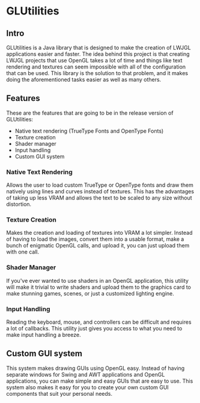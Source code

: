 # GLUtilities
## Intro
GLUtilities is a Java library that is designed to make the creation of LWJGL applications easier and faster. The idea behind this project is that creating LWJGL projects that use OpenGL takes a lot of time 
and things like text rendering and textures can seem impossible with all of the configuration that can be used. This library is the solution to that problem, and it makes doing the aforementioned tasks easier as well as many others.
## Features
These are the features that are going to be in the release version of GLUtilities:
 * Native text rendering (TrueType Fonts and OpenType Fonts)
 * Texture creation
 * Shader manager
 * Input handling
 * Custom GUI system

### Native Text Rendering
Allows the user to load custom TrueType or OpenType fonts and draw them natively using lines and curves instead of textures. This has the advantages of taking up less VRAM and allows the text to be scaled to any size without distortion.

### Texture Creation
Makes the creation and loading of textures into VRAM a lot simpler. Instead of having to load the images, convert them into a usable format, make a bunch of enigmatic OpenGL calls, and upload it, you can just upload them with one call.

### Shader Manager
If you've ever wanted to use shaders in an OpenGL application, this utility will make it trivial to write shaders and upload them to the graphics card to make stunning games, scenes, or just a customized lighting engine.

### Input Handling
Reading the keyboard, mouse, and controllers can be difficult and requires a lot of callbacks. This utility just gives you access to what you need to make input handling a breeze.

## Custom GUI system
This system makes drawing GUIs using OpenGL easy. Instead of having separate windows for Swing and AWT applications and OpenGL applications, you can make simple and easy GUIs that are easy to use. This system also makes it easy for you to create your own custom GUI components that suit your personal needs.